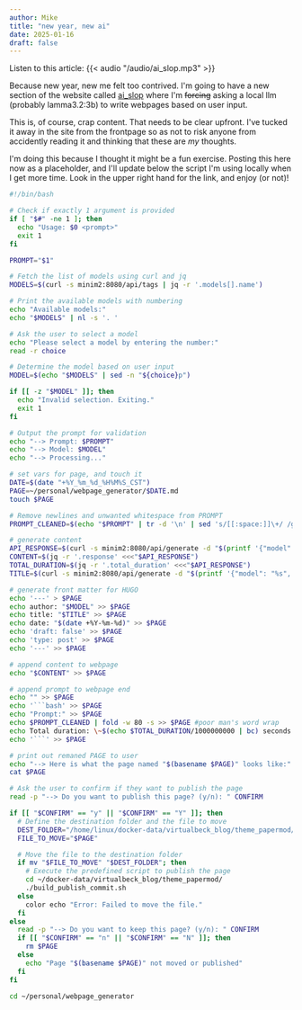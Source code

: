 ```yaml
---
author: Mike
title: "new year, new ai"
date: 2025-01-16
draft: false
---
```


Listen to this article:
{{< audio "/audio/ai_slop.mp3" >}}<br>

Because new year, new me felt too contrived. I'm going to have a new section of the website called [ai_slop](https://blog.virtualbeck.com/ai_slop/) where I'm ~~forcing~~ asking a local llm (probably lamma3.2:3b) to write webpages based on user input.

This is, of course, crap content. That needs to be clear upfront. I've tucked it away in the site from the frontpage so as not to risk anyone from accidently reading it and thinking that these are _my_ thoughts.

I'm doing this because I thought it might be a fun exercise. Posting this here now as a placeholder, and I'll update below the script I'm using locally when I get more time. Look in the upper right hand for the link, and enjoy (or not)!

````bash
#!/bin/bash

# Check if exactly 1 argument is provided
if [ "$#" -ne 1 ]; then
  echo "Usage: $0 <prompt>"
  exit 1
fi

PROMPT="$1"

# Fetch the list of models using curl and jq
MODELS=$(curl -s minim2:8080/api/tags | jq -r '.models[].name')

# Print the available models with numbering
echo "Available models:"
echo "$MODELS" | nl -s '. '

# Ask the user to select a model
echo "Please select a model by entering the number:"
read -r choice

# Determine the model based on user input
MODEL=$(echo "$MODELS" | sed -n "${choice}p")

if [[ -z "$MODEL" ]]; then
  echo "Invalid selection. Exiting."
  exit 1
fi

# Output the prompt for validation
echo "--> Prompt: $PROMPT"
echo "--> Model: $MODEL"
echo "--> Processing..."

# set vars for page, and touch it
DATE=$(date "+%Y_%m_%d_%H%M%S_CST")
PAGE=~/personal/webpage_generator/$DATE.md
touch $PAGE

# Remove newlines and unwanted whitespace from PROMPT
PROMPT_CLEANED=$(echo "$PROMPT" | tr -d '\n' | sed 's/[[:space:]]\+/ /g' | sed "s/'/\\\'/g" | sed 's/"/\\\"/g' | sed 's/\\/\\\\/g')

# generate content
API_RESPONSE=$(curl -s minim2:8080/api/generate -d "$(printf '{"model": "%s", "prompt": "%s", "stream": false}' "$MODEL" "$PROMPT_CLEANED")" | jq -r '.')
CONTENT=$(jq -r '.response' <<<"$API_RESPONSE")
TOTAL_DURATION=$(jq -r '.total_duration' <<<"$API_RESPONSE")
TITLE=$(curl -s minim2:8080/api/generate -d "$(printf '{"model": "%s", "prompt": "Generate a short 3 words or less title based on this prompt for a blog: %s. Only reply with the short title. Make sure it is short, 3 words or less.", "stream": false}' "$MODEL" "$PROMPT_CLEANED")" | jq -r '.response')

# generate front matter for HUGO
echo '---' > $PAGE
echo author: "$MODEL" >> $PAGE
echo title: "$TITLE" >> $PAGE
echo date: "$(date +%Y-%m-%d)" >> $PAGE
echo 'draft: false' >> $PAGE
echo 'type: post' >> $PAGE
echo '---' >> $PAGE

# append content to webpage
echo "$CONTENT" >> $PAGE

# append prompt to webpage end
echo "" >> $PAGE
echo '```bash' >> $PAGE
echo "Prompt:" >> $PAGE
echo $PROMPT_CLEANED | fold -w 80 -s >> $PAGE #poor man's word wrap
echo Total duration: \~$(echo $TOTAL_DURATION/1000000000 | bc) seconds >> $PAGE
echo '```' >> $PAGE

# print out remaned PAGE to user
echo "--> Here is what the page named "$(basename $PAGE)" looks like:"
cat $PAGE

# Ask the user to confirm if they want to publish the page
read -p "--> Do you want to publish this page? (y/n): " CONFIRM

if [[ "$CONFIRM" == "y" || "$CONFIRM" == "Y" ]]; then
  # Define the destination folder and the file to move
  DEST_FOLDER="/home/linux/docker-data/virtualbeck_blog/theme_papermod/content/ai_slop/"
  FILE_TO_MOVE="$PAGE"

  # Move the file to the destination folder
  if mv "$FILE_TO_MOVE" "$DEST_FOLDER"; then
    # Execute the predefined script to publish the page
    cd ~/docker-data/virtualbeck_blog/theme_papermod/
    ./build_publish_commit.sh
  else
    color echo "Error: Failed to move the file."
  fi
else
  read -p "--> Do you want to keep this page? (y/n): " CONFIRM
  if [[ "$CONFIRM" == "n" || "$CONFIRM" == "N" ]]; then
    rm $PAGE
  else
    echo "Page "$(basename $PAGE)" not moved or published"
  fi
fi

cd ~/personal/webpage_generator
````
